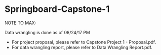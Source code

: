 # Springboard-Capstone-1

NOTE TO MAX:

Data wrangling is done as of 08/24/17 PM

- For project proposal, please refer to Capstone Project 1 - Proposal.pdf.  
- For data wrangling report, please refer to Data Wrangling Report.pdf.
